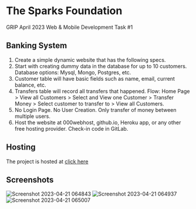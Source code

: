 # The Sparks Foundation

GRIP April 2023 Web & Mobile Development Task #1

## Banking System
1. Create a simple dynamic website that has the following specs. 
2. Start with creating dummy data in the database for up to 10 customers. Database options: Mysql, Mongo, Postgres, etc. 
3. Customer table will have basic fields such as name, email, current balance, etc. 
4. Transfers table will record all transfers that happened. Flow: Home Page > View all Customers > Select and View one Customer > Transfer Money > Select customer to transfer to > View all Customers.
5. No Login Page. No User Creation. Only transfer of money between multiple users. 
6. Host the website at 000webhost, github.io, Heroku app, or any other free hosting provider. Check-in code in GitLab.

## Hosting

The project is hosted at [click here](https://clonal-procedures.000webhostapp.com/index.html)

## Screenshots
![Screenshot 2023-04-21 064843](https://user-images.githubusercontent.com/94692993/233518523-647fb9f9-adea-48b2-a3dc-d0f802039e41.png)
![Screenshot 2023-04-21 064937](https://user-images.githubusercontent.com/94692993/233518513-41ea6d45-46a7-44c2-a578-3fff5fd160e3.png)
![Screenshot 2023-04-21 065007](https://user-images.githubusercontent.com/94692993/233518520-ad33e8d2-eca7-4451-b5a4-bff8fc53d31e.png)
